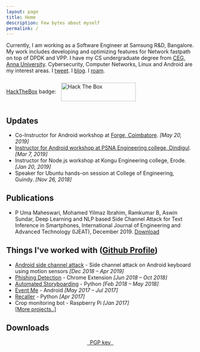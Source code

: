 ```yaml
---
layout: page
title: Home
description: Few bytes about myself
permalink: /
---
```


Currently, I am working as a Software Engineer at Samsung R&D, Bangalore. My work includes developing and optimizing features for Network fastpath on top of DPDK and VPP. I have my CS undergraduate degree from [CEG, Anna University](http://ceg.annauniv.edu/). Cybersecurity, Computer Networks, Linux and Android are my interest areas. I [tweet](https://twitter.com/realramkumar). I [blog](https://thetechcache.science). I [roam](https://instagram.com/realramkumar).

[HackTheBox](hackthebox.eu) badge: <img src="https://www.hackthebox.eu/badge/image/111328" alt="Hack The Box" style="width:200px; height:50px; display:inline; vertical-align:middle; margin:10px;">

## Updates

- Co-Instructor for Android workshop at [Forge, Coimbatore](http://www.forgeforward.in/). <span>*[May 20, 2019]*</span>
- [Instructor for Android workshop at PSNA Engineering college, Dindigul](http://psnacet.edu.in/2019csereachp/RGP_0393.jpg). <span>*[Mar 7, 2019]*</span>
- Instructor for Node.js workshop at Kongu Engineering college, Erode. <span>*[Jan 20, 2019]*</span>
- Speaker for Ubuntu hands-on session at College of Engineering, Guindy. <span>*[Nov 26, 2018]*</span>  
<!--<span><a href="/updates">[More updates..]</a></span>-->

## Publications

- P Uma Maheswari, Mohamed Yilmaz Ibrahim, Ramkumar B, Aswin Sundar, Deep Learning and NLP based Side Channel Attack for Text Inference in Smartphones, International Journal of Engineering and Advanced Technology (IJEAT), December 2019. <span>[Download](https://www.ijeat.org/wp-content/uploads/papers/v9i2/B3432129219.pdf)</span> 

## Things I've worked with <span>([Github Profile](https://github.com/realramkumar))</span>

- [Android side channel attack](https://github.com/realramkumar/sensorstrange) - Side channel attack on Android keyboard using motion sensors <span>*[Dec 2018 – Apr 2019]*</span>  
- [Phishing Detection](https://github.com/picopalette/phishing-detection-plugin) - Chrome Extension <span>*[Jun 2018 – Oct 2018]*</span>  
- [Automated Storyboarding](https://github.com/realramkumar/storyboarding) - Python <span>*[Feb 2018 – May 2018]*</span>  
- [Event Me](https://github.com/picopalette/event-me) - Android <span>*[May 2017 – Jul 2017]*</span>   
- [Recaller](https://github.com/realramkumar/recaller-python) - Python <span>*[Apr 2017]*</span>  
- Crop monitoring bot - Raspberry Pi <span>*[Jan 2017]*</span>  
<span><a href="/projects">[More projects..]</a></span>

## Downloads
<p style="text-align: center;">
    <a href="https://keybase.io/realramkumar/pgp_keys.asc?fingerprint=7d5af5c7712b133ea70bfaa070b3920102e1f8c3">&nbsp;&nbsp;<u>PGP key</u>&nbsp;&nbsp;</a>
</p>
